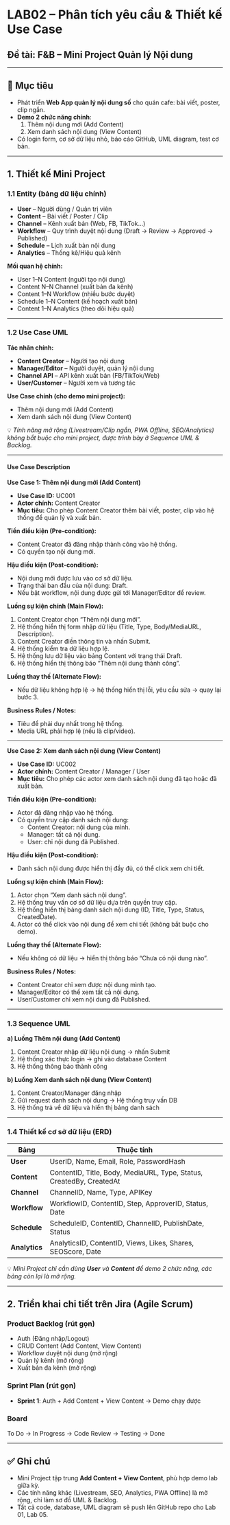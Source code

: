 # LAB02 – Phân tích yêu cầu & Thiết kế Use Case  
## Đề tài: F&B – Mini Project Quản lý Nội dung

---

## 🎯 Mục tiêu  
- Phát triển **Web App quản lý nội dung số** cho quán cafe: bài viết, poster, clip ngắn.  
- **Demo 2 chức năng chính**:  
  1. Thêm nội dung mới (Add Content)  
  2. Xem danh sách nội dung (View Content)  
- Có login form, cơ sở dữ liệu nhỏ, báo cáo GitHub, UML diagram, test cơ bản.  

---

## 1. Thiết kế Mini Project  

### 1.1 Entity (bảng dữ liệu chính)  
- **User** – Người dùng / Quản trị viên  
- **Content** – Bài viết / Poster / Clip  
- **Channel** – Kênh xuất bản (Web, FB, TikTok…)  
- **Workflow** – Quy trình duyệt nội dung (Draft → Review → Approved → Published)  
- **Schedule** – Lịch xuất bản nội dung  
- **Analytics** – Thống kê/Hiệu quả kênh  

**Mối quan hệ chính:**  
- User 1–N Content (người tạo nội dung)  
- Content N–N Channel (xuất bản đa kênh)  
- Content 1–N Workflow (nhiều bước duyệt)  
- Schedule 1–N Content (kế hoạch xuất bản)  
- Content 1–N Analytics (theo dõi hiệu quả)  

---

### 1.2 Use Case UML  

**Tác nhân chính:**  
- **Content Creator** – Người tạo nội dung  
- **Manager/Editor** – Người duyệt, quản lý nội dung  
- **Channel API** – API kênh xuất bản (FB/TikTok/Web)  
- **User/Customer** – Người xem và tương tác  

**Use Case chính (cho demo mini project):**  
- Thêm nội dung mới (Add Content)  
- Xem danh sách nội dung (View Content)  

💡 *Tính năng mở rộng (Livestream/Clip ngắn, PWA Offline, SEO/Analytics) không bắt buộc cho mini project, được trình bày ở Sequence UML & Backlog.*  

---

#### Use Case Description  

**Use Case 1: Thêm nội dung mới (Add Content)**  
- **Use Case ID:** UC001  
- **Actor chính:** Content Creator  
- **Mục tiêu:** Cho phép Content Creator thêm bài viết, poster, clip vào hệ thống để quản lý và xuất bản.  

**Tiền điều kiện (Pre-condition):**  
- Content Creator đã đăng nhập thành công vào hệ thống.  
- Có quyền tạo nội dung mới.  

**Hậu điều kiện (Post-condition):**  
- Nội dung mới được lưu vào cơ sở dữ liệu.  
- Trạng thái ban đầu của nội dung: Draft.  
- Nếu bật workflow, nội dung được gửi tới Manager/Editor để review.  

**Luồng sự kiện chính (Main Flow):**  
1. Content Creator chọn “Thêm nội dung mới”.  
2. Hệ thống hiển thị form nhập dữ liệu (Title, Type, Body/MediaURL, Description).  
3. Content Creator điền thông tin và nhấn Submit.  
4. Hệ thống kiểm tra dữ liệu hợp lệ.  
5. Hệ thống lưu dữ liệu vào bảng Content với trạng thái Draft.  
6. Hệ thống hiển thị thông báo “Thêm nội dung thành công”.  

**Luồng thay thế (Alternate Flow):**  
- Nếu dữ liệu không hợp lệ → hệ thống hiển thị lỗi, yêu cầu sửa → quay lại bước 3.  

**Business Rules / Notes:**  
- Tiêu đề phải duy nhất trong hệ thống.  
- Media URL phải hợp lệ (nếu là clip/video).  

---

**Use Case 2: Xem danh sách nội dung (View Content)**  
- **Use Case ID:** UC002  
- **Actor chính:** Content Creator / Manager / User  
- **Mục tiêu:** Cho phép các actor xem danh sách nội dung đã tạo hoặc đã xuất bản.  

**Tiền điều kiện (Pre-condition):**  
- Actor đã đăng nhập vào hệ thống.  
- Có quyền truy cập danh sách nội dung:  
  - Content Creator: nội dung của mình.  
  - Manager: tất cả nội dung.  
  - User: chỉ nội dung đã Published.  

**Hậu điều kiện (Post-condition):**  
- Danh sách nội dung được hiển thị đầy đủ, có thể click xem chi tiết.  

**Luồng sự kiện chính (Main Flow):**  
1. Actor chọn “Xem danh sách nội dung”.  
2. Hệ thống truy vấn cơ sở dữ liệu dựa trên quyền truy cập.  
3. Hệ thống hiển thị bảng danh sách nội dung (ID, Title, Type, Status, CreatedDate).  
4. Actor có thể click vào nội dung để xem chi tiết (không bắt buộc cho demo).  

**Luồng thay thế (Alternate Flow):**  
- Nếu không có dữ liệu → hiển thị thông báo “Chưa có nội dung nào”.  

**Business Rules / Notes:**  
- Content Creator chỉ xem được nội dung mình tạo.  
- Manager/Editor có thể xem tất cả nội dung.  
- User/Customer chỉ xem nội dung đã Published.  

---

### 1.3 Sequence UML  

**a) Luồng Thêm nội dung (Add Content)**  
1. Content Creator nhập dữ liệu nội dung → nhấn Submit  
2. Hệ thống xác thực login → ghi vào database Content  
3. Hệ thống thông báo thành công  

**b) Luồng Xem danh sách nội dung (View Content)**  
1. Content Creator/Manager đăng nhập  
2. Gửi request danh sách nội dung → Hệ thống truy vấn DB  
3. Hệ thống trả về dữ liệu và hiển thị bảng danh sách  

---

### 1.4 Thiết kế cơ sở dữ liệu (ERD)  

| Bảng      | Thuộc tính |
|-----------|------------|
| **User** | UserID, Name, Email, Role, PasswordHash |
| **Content** | ContentID, Title, Body, MediaURL, Type, Status, CreatedBy, CreatedAt |
| **Channel** | ChannelID, Name, Type, APIKey |
| **Workflow** | WorkflowID, ContentID, Step, ApproverID, Status, Date |
| **Schedule** | ScheduleID, ContentID, ChannelID, PublishDate, Status |
| **Analytics** | AnalyticsID, ContentID, Views, Likes, Shares, SEOScore, Date |

💡 *Mini Project chỉ cần dùng **User** và **Content** để demo 2 chức năng, các bảng còn lại là mở rộng.*  

---

## 2. Triển khai chi tiết trên Jira (Agile Scrum)  

### Product Backlog (rút gọn)  
- Auth (Đăng nhập/Logout)  
- CRUD Content (Add Content, View Content)  
- Workflow duyệt nội dung (mở rộng)  
- Quản lý kênh (mở rộng)  
- Xuất bản đa kênh (mở rộng)  

### Sprint Plan (rút gọn)  
- **Sprint 1**: Auth + Add Content + View Content → Demo chạy được  

### Board  
To Do → In Progress → Code Review → Testing → Done  

---

## ✅ Ghi chú  
- Mini Project tập trung **Add Content + View Content**, phù hợp demo lab giữa kỳ.  
- Các tính năng khác (Livestream, SEO, Analytics, PWA Offline) là mở rộng, chỉ làm sơ đồ UML & Backlog.  
- Tất cả code, database, UML diagram sẽ push lên GitHub repo cho Lab 01, Lab 05.  
